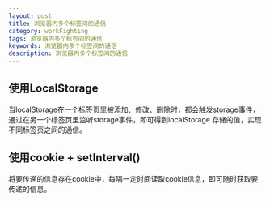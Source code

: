 ```yaml
---
layout: post
title: 浏览器内多个标签间的通信
category: workFighting
tags: 浏览器内多个标签间的通信
keywords: 浏览器内多个标签间的通信
description: 浏览器内多个标签间的通信
---
```


## 使用LocalStorage

当localStorage在一个标签页里被添加、修改、删除时，都会触发storage事件，通过在另一个标签页里监听storage事件，即可得到localStorage
存储的值，实现不同标签页之间的通信。

## 使用cookie + setInterval()

将要传递的信息存在cookie中，每隔一定时间读取cookie信息，即可随时获取要传递的信息。
